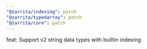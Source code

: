 ```yaml
---
"@zarrita/indexing": patch
"@zarrita/typedarray": patch
"@zarrita/core": patch
---
```


feat: Support v2 string data types with builtin indexing
